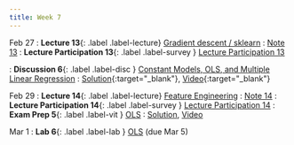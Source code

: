 ```yaml
---
title: Week 7
---
```


Feb 27
: **Lecture 13**{: .label .label-lecture} [Gradient descent / sklearn](lecture/lec13)
    : [Note 13](https://ds100.org/course-notes/gradient_descent/gradient_descent.html)
: **Lecture Participation 13**{: .label .label-survey } [Lecture Participation 13](https://app.sli.do/event/2HTD1yqcaC7F3RL1nok8jw/embed/polls/f84bcceb-e12f-4ef6-9f03-4aac2a26db58)

: **Discussion 6**{: .label .label-disc } [Constant Models, OLS, and Multiple Linear Regression](https://drive.google.com/file/d/1XdbKUvIKYVHBW3BSAXyIQIRdxm5i1iwN/view)
    : [Solution](https://drive.google.com/file/d/1UNM97mS6jnd1xFVytHj4aMKhreuVvhCn/view){:target="_blank"}, [Video](https://youtu.be/v84--jUZR9o){:target="_blank"}

Feb 29
: **Lecture 14**{: .label .label-lecture} [Feature Engineering](lecture/lec14)
    : [Note 14](https://ds100.org/course-notes/feature_engineering/feature_engineering.html)
: **Lecture Participation 14**{: .label .label-survey } [Lecture Participation 14](https://app.sli.do/event/dEhz5DBPDgMvTrEUJdJe8B/embed/polls/eeba6954-121e-44b0-8396-4e8cb3282ee6)
: **Exam Prep 5**{: .label .label-vit } [OLS](https://drive.google.com/file/d/1y5itmGnFxa8S-hC9s0ooGbm8gVn_uQnV/view?usp=sharing)
    : [Solution](https://drive.google.com/file/d/1gi-r9e_kpQZXfCM4RIUigwCnzzWl2LgC/view?usp=sharing), [Video](https://www.youtube.com/playlist?list=PLQCcNQgUcDfoZtH_MI6N7Dpv9hxXkVtPE)

Mar 1
: **Lab 6**{: .label .label-lab }  [OLS](https://data100.datahub.berkeley.edu/hub/user-redirect/git-pull?repo=https%3A%2F%2Fgithub.com%2FDS-100%2Fsp24-student&urlpath=lab%2Ftree%2Fsp24-student%2Flab%2Flab06%2Flab06.ipynb&branch=main) (due Mar 5)